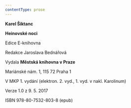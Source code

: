 ```yaml
---
contentType: prose
---
```


**Karel Šiktanc**

**Heinovské noci**

Edice E-knihovna

Redakce Jaroslava Bednářová

Vydala **Městská knihovna v Praze**

Mariánské nám. 1, 115 72 Praha 1

V MKP 1. vydání (elektron. 2. vyd., 1. vyd. v nakl. Karolinum)

Verze 1.0 z 9. 5. 2017

ISBN 978-80-7532-803-8 (epub)

